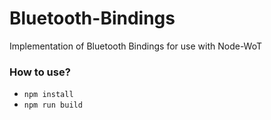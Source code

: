 # Bluetooth-Bindings
Implementation of Bluetooth Bindings for use with Node-WoT

### How to use?
- <code>npm install</code>
- <code>npm run build</code>

